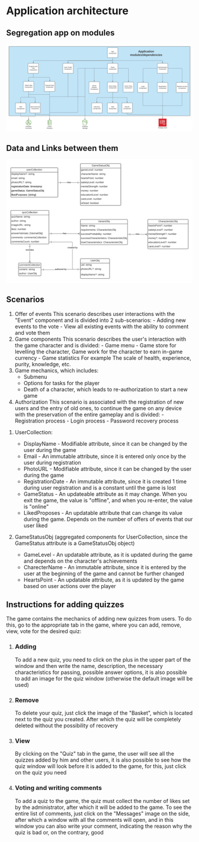 # Application architecture

## Segregation app on modules

![application segregation](application_modules_split.png)

## Data and Links between them

![data schema](db_architecture.png)

## Scenarios

1. Offer of events
   This scenario describes user interactions with the "Event" component and is divided into 2 sub-scenarios: - Adding new events to the vote - View all existing events with the ability to comment and vote them
2. Game components
   This scenario describes the user's interaction with the game character and is divided: - Game menu - Game store for levelling the character, Game work for the character to earn in-game currency - Game statistics
   For example The scale of health, experience, purity, knowledge, etc.
3. Game mechanics, which includes:
   - Submenu
   - Options for tasks for the player
   - Death of a character, which leads to re-authorization to start a new game
4. Authorization
   This scenario is associated with the registration of new users and the entry of old ones, to continue the game on any device with the preservation of the entire gameplay and is divided: - Registration process - Login process - Password recovery process

1) UserCollection:

   - DisplayName - Modifiable attribute, since it can be changed by the user during the game
   - Email - An immutable attribute, since it is entered only once by the user during registration
   - PhotoURL - Modifiable attribute, since it can be changed by the user during the game
   - RegistrationDate - An immutable attribute, since it is created 1 time during user registration and is a constant until the game is lost
   - GameStatus - An updateable attribute as it may change. When you exit the game, the value is "offline", and when you re-enter, the value is "online"
   - LikedProposes - An updatable attribute that can change its value during the game. Depends on the number of offers of events that our user liked

2. GameStatusObj (aggregated components for UserCollection, since the GameStatus attribute is a GameStatusObj object)

   - GameLevel - An updatable attribute, as it is updated during the game and depends on the character's achievements
   - CharecterName - An immutable attribute, since it is entered by the user at the beginning of the game and cannot be further changed
   - HeartsPoint - An updatable attribute, as it is updated by the game based on user actions over the player

## Instructions for adding quizzes

The game contains the mechanics of adding new quizzes from users. To do this, go to the appropriate tab in the game, where you can add, remove, view, vote for the desired quiz:

1. ### Adding
   To add a new quiz, you need to click on the plus in the upper part of the window and then write the name, description, the necessary characteristics for passing, possible answer options, it is also possible to add an image for the quiz window (otherwise the default image will be used)
2. ### Remove
   To delete your quiz, just click the image of the "Basket", which is located next to the quiz you created. After which the quiz will be completely deleted without the possibility of recovery
3. ### View
   By clicking on the "Quiz" tab in the game, the user will see all the quizzes added by him and other users, it is also possible to see how the quiz window will look before it is added to the game, for this, just click on the quiz you need
4. ### Voting and writing comments
   To add a quiz to the game, the quiz must collect the number of likes set by the administrator, after which it will be added to the game. To see the entire list of comments, just click on the "Messages" image on the side, after which a window with all the comments will open, and in this window you can also write your comment, indicating the reason why the quiz is bad or, on the contrary, good
